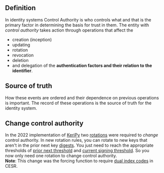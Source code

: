 ## Definition

In identity systems Control Authority is who controls what and that is the primary factor in determining the basis for trust in them. The entity with _control authority_ takes action through operations that affect the

- creation (inception)
- updating
- rotation
- revocation
- deletion
- and delegation of the **authentication factors and their relation to the identifier**.

## Source of truth

How these events are ordered and their dependence on previous operations is important. The record of these operations is the source of truth for the identity system.

## Change control authority

In the 2022 implementation of [KeriPy](keripy.md) two [rotations](key-rotation.md) were required to _change_ control authority.
In new rotation rules, you can rotate to new keys that aren't in the prior next key [digests](digest.md). You just need to reach the appropriate thresholds of [prior next threshold](prior-next-threshold.md) and [current signing threshold](current-signing-threshold.md). So you now only need one rotation to change control authority.\
**Note**: This change was the forcing function to require [dual index codes](dual-index-codes.md) in CESR.
